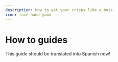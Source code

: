 ```yaml
---
description: How to eat your crisps like a boss
icon: face-hand-yawn
---
```


# How to guides

This guide should be translated into Spanish now!
